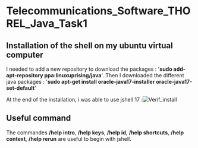 # Telecommunications_Software_THOREL_Java_Task1

## Installation of the shell on my ubuntu virtual computer

I needed to add a new repository to download the packages : '**sudo add-apt-repository ppa:linuxuprising/java**'.
Then I downloaded the different java packages : '**sudo apt-get install oracle-java17-installer oracle-java17-set-default**'

At the end of the installation, i was able to use jshell 17 :![Verif_install](https://user-images.githubusercontent.com/65960788/137712647-3b3e8fc4-8cb5-4273-9a46-eb8d7366f2fa.png)

## Useful command

The commandes **/help intro**, **/help keys**, **/help id**, **/help shortcuts**, **/help context**, **/help rerun** are useful to begin with jshell.
